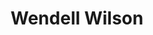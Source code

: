 ---
avatar: /images/people/wendell.jpg
avatar_small: /images/people/wendell_small.jpg
bio: Technology and Computing are what it is all about.
gplus: null
homepage: http://youtube.com/level1techs
instagram: null
linkedin: null
title: Wendell Wilson
twitter: https://twitter.com/tekwendell
type: guest
username: wendell
youtube: null
---